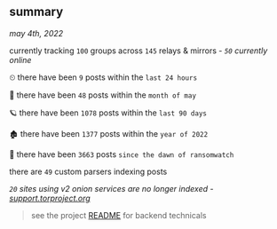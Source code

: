 
## summary
_may 4th, 2022_

currently tracking `100` groups across `145` relays & mirrors - _`50` currently online_

⏲ there have been `9` posts within the `last 24 hours`

🦈 there have been `48` posts within the `month of may`

🪐 there have been `1078` posts within the `last 90 days`

🏚 there have been `1377` posts within the `year of 2022`

🦕 there have been `3663` posts `since the dawn of ransomwatch`

there are `49` custom parsers indexing posts

_`20` sites using v2 onion services are no longer indexed - [support.torproject.org](https://support.torproject.org/onionservices/v2-deprecation/)_

> see the project [README](https://github.com/thetanz/ransomwatch#ransomwatch--) for backend technicals
